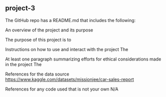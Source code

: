 ## project-3

The GitHub repo has a README.md that includes the following: 

An overview of the project and its purpose 

The purpose of this project is to 

Instructions on how to use and interact with the project 
The 

At least one paragraph summarizing efforts for ethical considerations made in the project 
The 

References for the data source
https://www.kaggle.com/datasets/missionjee/car-sales-report

References for any code used that is not your own
N/A
